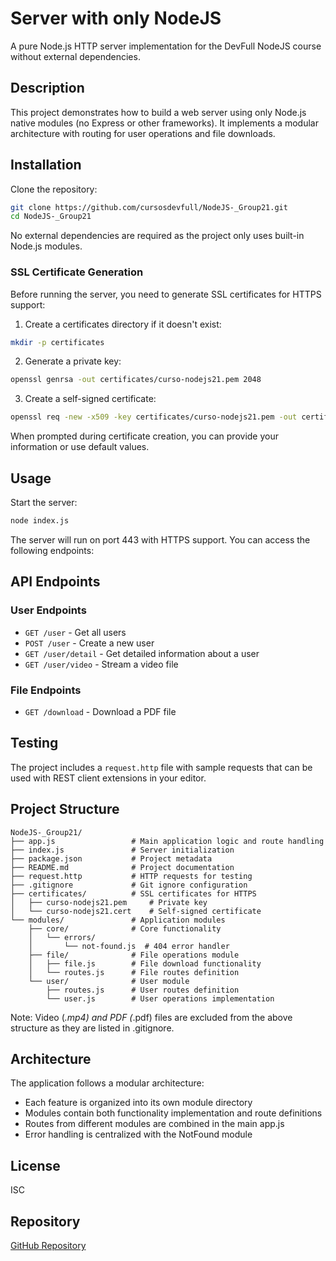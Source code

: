 # Server with only NodeJS

A pure Node.js HTTP server implementation for the DevFull NodeJS course without external dependencies.

## Description

This project demonstrates how to build a web server using only Node.js native modules (no Express or other frameworks). It implements a modular architecture with routing for user operations and file downloads.

## Installation

Clone the repository:

```bash
git clone https://github.com/cursosdevfull/NodeJS-_Group21.git
cd NodeJS-_Group21
```

No external dependencies are required as the project only uses built-in Node.js modules.

### SSL Certificate Generation

Before running the server, you need to generate SSL certificates for HTTPS support:

1. Create a certificates directory if it doesn't exist:
```bash
mkdir -p certificates
```

2. Generate a private key:
```bash
openssl genrsa -out certificates/curso-nodejs21.pem 2048
```

3. Create a self-signed certificate:
```bash
openssl req -new -x509 -key certificates/curso-nodejs21.pem -out certificates/curso-nodejs21.cert -days 365
```

When prompted during certificate creation, you can provide your information or use default values.

## Usage

Start the server:

```bash
node index.js
```

The server will run on port 443 with HTTPS support. You can access the following endpoints:

## API Endpoints

### User Endpoints
- `GET /user` - Get all users
- `POST /user` - Create a new user
- `GET /user/detail` - Get detailed information about a user
- `GET /user/video` - Stream a video file

### File Endpoints
- `GET /download` - Download a PDF file

## Testing

The project includes a `request.http` file with sample requests that can be used with REST client extensions in your editor.

## Project Structure

```
NodeJS-_Group21/
├── app.js                 # Main application logic and route handling
├── index.js               # Server initialization
├── package.json           # Project metadata
├── README.md              # Project documentation
├── request.http           # HTTP requests for testing
├── .gitignore             # Git ignore configuration
├── certificates/          # SSL certificates for HTTPS
│   ├── curso-nodejs21.pem     # Private key
│   └── curso-nodejs21.cert    # Self-signed certificate
└── modules/               # Application modules
    ├── core/              # Core functionality
    │   └── errors/        
    │       └── not-found.js  # 404 error handler
    ├── file/              # File operations module
    │   ├── file.js        # File download functionality
    │   └── routes.js      # File routes definition
    └── user/              # User module
        ├── routes.js      # User routes definition
        └── user.js        # User operations implementation
```

Note: Video (*.mp4) and PDF (*.pdf) files are excluded from the above structure as they are listed in .gitignore.

## Architecture

The application follows a modular architecture:
- Each feature is organized into its own module directory
- Modules contain both functionality implementation and route definitions
- Routes from different modules are combined in the main app.js
- Error handling is centralized with the NotFound module

## License

ISC

## Repository

[GitHub Repository](https://github.com/cursosdevfull/NodeJS-_Group21)